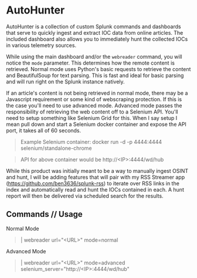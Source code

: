 # AutoHunter
AutoHunter is a collection of custom Splunk commands and dashboards that serve to quickly ingest and extract IOC data from online articles. The included dashboard also allows you to immediately hunt the collected IOCs in various telemetry sources.

While using the main dashboard and/or the `webreader` command, you will notice the `mode` parameter. This determines how the remote content is retrieved. Normal mode uses Python's basic requests to retrieve the content and BeautifulSoup for text parsing. This is fast and ideal for basic parsing and will run right on the Splunk instance natively.

If an article's content is not being retrieved in normal mode, there may be a Javascript requirement or some kind of webscraping protection. If this is the case you'll need to use advanced mode. Advanced mode passes the responsibility of retrieving the web content off to a Selenium API. You'll need to setup something like Selenium Grid for this. When I say setup I mean pull down and start a Selenium docker container and expose the API port, it takes all of 60 seconds.

> Example Selenium container: docker run -d -p 4444:4444 selenium/standalone-chrome

> API for above container would be http://\<IP\>:4444/wd/hub

While this product was initially meant to be a way to manually ingest OSINT and hunt, I will be adding features that will pair with my RSS Streamer app (https://github.com/ben3636/splunk-rss) to iterate over RSS links in the index and automatically read and hunt the IOCs contained in each. A hunt report will then be delivered via scheduled search for the results.

## Commands // Usage

Normal Mode
> | webreader url="\<URL\>" mode=normal

Advanced Mode
> | webreader url="\<URL\>" mode=advanced selenium_server="http://\<IP\>:4444/wd/hub"

